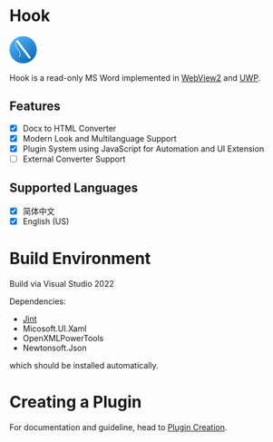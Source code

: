 ﻿# Hook
![Logo](Hook/Assets/Square44x44Logo.altform-lightunplated_targetsize-48.png)

Hook is a read-only MS Word implemented in [WebView2](https://docs.microsoft.com/en-us/microsoft-edge/webview2/) and
[UWP](https://docs.microsoft.com/en-us/windows/uwp/get-started/).
## Features
- [x] Docx to HTML Converter
- [x] Modern Look and Multilanguage Support
- [x] Plugin System using JavaScript for Automation and UI Extension
- [ ] External Converter Support
## Supported Languages
- [x] 简体中文
- [x] English (US)

# Build Environment
Build via Visual Studio 2022

Dependencies:
- [Jint](https://github.com/sebastienros/jint)
- Micosoft.UI.Xaml
- OpenXMLPowerTools
- Newtonsoft.Json

which should be installed automatically.
# Creating a Plugin
For documentation and guideline, head to [Plugin Creation](How_To_Create_Plugin.md).